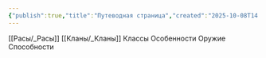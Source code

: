 ```yaml
---
{"publish":true,"title":"Путеводная страница","created":"2025-10-08T14:36:17.942+02:00","modified":"2025-10-08T16:36:07.677+02:00","cssclasses":""}
---
```



[[Расы/_Расы]]
[[Кланы/_Кланы]]
Классы
Особенности
Оружие
Способности 
